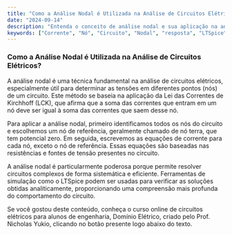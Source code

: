 ```yaml
---
title: "Como a Análise Nodal é Utilizada na Análise de Circuitos Elétricos?"
date: "2024-09-14"
description: "Entenda o conceito de análise nodal e sua aplicação na análise de circuitos elétricos."
keywords: ["Corrente", "Nó", "Circuito", "Nodal", "resposta", "LTSpice", "Máxima"]
---
```


### Como a Análise Nodal é Utilizada na Análise de Circuitos Elétricos?

A análise nodal é uma técnica fundamental na análise de circuitos elétricos, especialmente útil para determinar as tensões em diferentes pontos (nós) de um circuito. Este método se baseia na aplicação da Lei das Correntes de Kirchhoff (LCK), que afirma que a soma das correntes que entram em um nó deve ser igual à soma das correntes que saem desse nó.

Para aplicar a análise nodal, primeiro identificamos todos os nós do circuito e escolhemos um nó de referência, geralmente chamado de nó terra, que tem potencial zero. Em seguida, escrevemos as equações de corrente para cada nó, exceto o nó de referência. Essas equações são baseadas nas resistências e fontes de tensão presentes no circuito.

A análise nodal é particularmente poderosa porque permite resolver circuitos complexos de forma sistemática e eficiente. Ferramentas de simulação como o LTSpice podem ser usadas para verificar as soluções obtidas analiticamente, proporcionando uma compreensão mais profunda do comportamento do circuito.

Se você gostou deste conteúdo, conheça o curso online de circuitos elétricos para alunos de engenharia, Domínio Elétrico, criado pelo Prof. Nicholas Yukio, clicando no botão presente logo abaixo do texto.